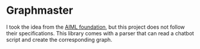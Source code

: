 # Graphmaster

I took the idea from the [AIML foundation](http://www.aiml.foundation/), but this project does not follow their specifications.
This library comes with a parser that can read a chatbot script and create the corresponding graph.
